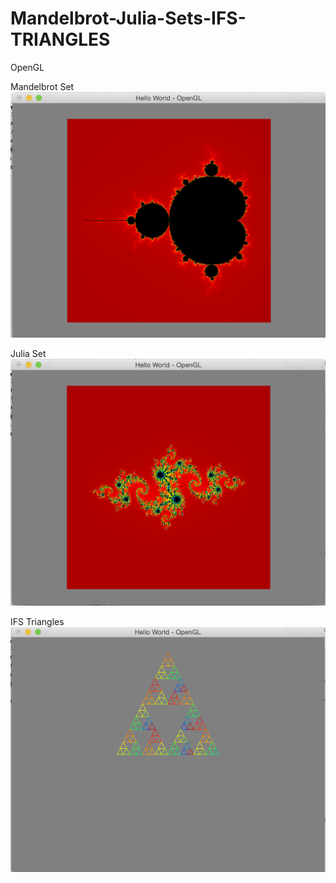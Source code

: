 # Mandelbrot-Julia-Sets-IFS-TRIANGLES
OpenGL

Mandelbrot Set
![alt tag](https://github.com/w34ma/Mandelbrot-Julia-Sets-IFS-TRIANGLES/blob/master/1.png)

Julia Set
![alt tag](https://github.com/w34ma/Mandelbrot-Julia-Sets-IFS-TRIANGLES/blob/master/2.png)

IFS Triangles 
![alt tag](https://github.com/w34ma/Mandelbrot-Julia-Sets-IFS-TRIANGLES/blob/master/3.png)

